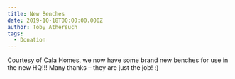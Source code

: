 ```yaml
---
title: New Benches
date: 2019-10-18T00:00:00.000Z
author: Toby Athersuch
tags:
  - Donation
---
```


Courtesy of Cala Homes, we now have some brand new benches for use in the new HQ!!! Many thanks – they are just the job! :)